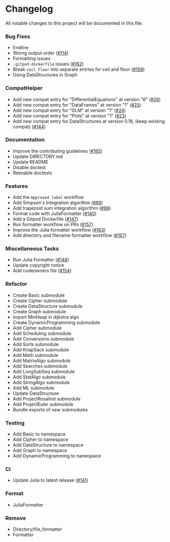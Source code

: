 # Changelog

All notable changes to this project will be documented in this file.

### Bug Fixes

- Endline
- Worng output order ([#114](https://github.com/orhun/git-cliff/issues/114))
- Formatting issues
- `.gitpod.dockerfile` issues ([#162](https://github.com/orhun/git-cliff/issues/162))
- Break `ceil_floor` into separate entries for ceil and floor ([#168](https://github.com/orhun/git-cliff/issues/168))
- Using DataStructures in Graph

### CompatHelper

- Add new compat entry for "DifferentialEquations" at version "6" ([#26](https://github.com/orhun/git-cliff/issues/26))
- Add new compat entry for "DataFrames" at version "1" ([#25](https://github.com/orhun/git-cliff/issues/25))
- Add new compat entry for "GLM" at version "1" ([#24](https://github.com/orhun/git-cliff/issues/24))
- Add new compat entry for "Plots" at version "1" ([#23](https://github.com/orhun/git-cliff/issues/23))
- Add new compat entry for DataStructures at version 0.18, (keep existing compat) ([#144](https://github.com/orhun/git-cliff/issues/144))

### Documentation

- Improve the contributing guidelines ([#165](https://github.com/orhun/git-cliff/issues/165))
- Update DIRECTORY.md
- Update README
- Disable doctest
- Reenable doctests

### Features

- Add the `Approved label` workflow
- Add Simpson's Integration algorithm ([#89](https://github.com/orhun/git-cliff/issues/89))
- Add trapezoid sum integration algorithm ([#88](https://github.com/orhun/git-cliff/issues/88))
- Format code with JuliaFormatter ([#140](https://github.com/orhun/git-cliff/issues/140))
- Add a Gitpod Dockerfile ([#147](https://github.com/orhun/git-cliff/issues/147))
- Run formatter workflow on PRs ([#157](https://github.com/orhun/git-cliff/issues/157))
- Improve the Julia formatter workflow ([#163](https://github.com/orhun/git-cliff/issues/163))
- Add directory and filename formatter workflow ([#167](https://github.com/orhun/git-cliff/issues/167))

### Miscellaneous Tasks

- Run Julia Formatter ([#148](https://github.com/orhun/git-cliff/issues/148))
- Update copyright notice
- Add codeowners file ([#154](https://github.com/orhun/git-cliff/issues/154))

### Refactor

- Create Basic submodule
- Create Cipher submodule
- Create DataStructure submodule
- Create Graph submodule
- Import MinHeap in dijkstra algo
- Create DynamicProgramming submodule
- Add Cipher submodule
- Add Scheduling submodule
- Add Conversions submodule
- Add Sorts submodule
- Add KnapSack submodule
- Add Math submodule
- Add MatrixAlgo submodule
- Add Searches submodule
- Add LongSubSeq submodule
- Add StatAlgo submodule
- Add StringAlgo submodule
- Add ML submodule
- Update DataStructure
- Add ProjectRosalind submodule
- Add ProjectEuler submodule
- Bundle exports of new submodules

### Testing

- Add Basic to namespace
- Add Cipher to namespace
- Add DataStructure to namespace
- Add Graph to namespace
- Add DynamicProgramming to namespace

### Ci

- Update Julia to latest release ([#141](https://github.com/orhun/git-cliff/issues/141))

### Format

- JuliaFormatter

### Remove

- Directory/file_formatter
- Formatter

<!-- generated by git-cliff -->
